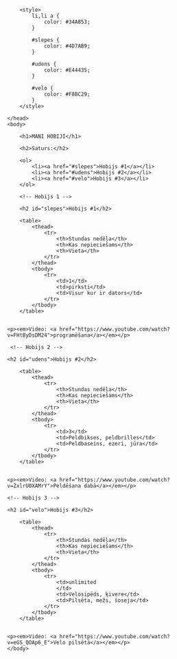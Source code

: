 <!DOCTYPE html>
<html>
    <head>
        <title>Projekts - mani hobiji</title>
        <meta charset="utf-8">
        
        <style>
            li,li a {
                color: #34A853;
            }
            
            #slepes {
                color: #4D7AB9;
            }
            
            #udens {
                color: #E44435;
            }
            
            #velo {
                color: #F8BC29;
            }
        </style>
        
    </head>
    <body>
       
        <h1>MANI HOBIJI</h1>
        
        <h2>Saturs:</h2>
        
        <ol>
            <li><a href="#slepes">Hobijs #1</a></li>
            <li><a href="#udens">Hobijs #2</a></li>
            <li><a href="#velo">Hobijs #3</a></li>
        </ol>
        
        <!-- Hobijs 1 -->
        
        <h2 id="slepes">Hobijs #1</h2>
        
        <table>
            <thead>
                <tr>
                    <th>Stundas nedēļa</th>
                    <th>Kas nepieciešams</th>
                    <th>Vieta</th>
                </tr>
            </thead>
            <tbody>
                <tr>
                    <td>1</td>
                    <td>pirksti</td>
                    <td>Visur kur ir dators</td>
                </tr>
            </tbody>
        </table>
        
        
    <p><em>Video: <a href="https://www.youtube.com/watch?v=FHtByDsDM24">programēšana</a></em></p>
    
     <!-- Hobijs 2 -->
    
    <h2 id="udens">Hobijs #2</h2>
        
        <table>
            <thead>
                <tr>
                    <th>Stundas nedēļa</th>
                    <th>Kas nepieciešams</th>
                    <th>Vieta</th>
                </tr>
            </thead>
            <tbody>
                <tr>
                    <td>3</td>
                    <td>Peldbikses, peldbrilles</td>
                    <td>Peldbaseins, ezeri, jūra</td>
                </tr>
            </tbody>
        </table>
        
        
    <p><em>Video: <a href="https://www.youtube.com/watch?v=ZxlrU0XAMrY">Peldēšana dabā</a></em></p>
    
    <!-- Hobijs 3 -->
    
    <h2 id="velo">Hobijs #3</h2>
        
        <table>
            <thead>
                <tr>
                    <th>Stundas nedēļa</th>
                    <th>Kas nepieciešams</th>
                    <th>Vieta</th>
                </tr>
            </thead>
            <tbody>
                <tr>
                    <td>unlimited
                    </td>
                    <td>Velosipēds, ķivere</td>
                    <td>Pilsēta, mežs, šoseja</td>
                </tr>
            </tbody>
        </table>
        
        
    <p><em>Video: <a href="https://www.youtube.com/watch?v=eGS_QOAp6_E">Velo pilsētā</a></em></p>
    </body>
</html>
